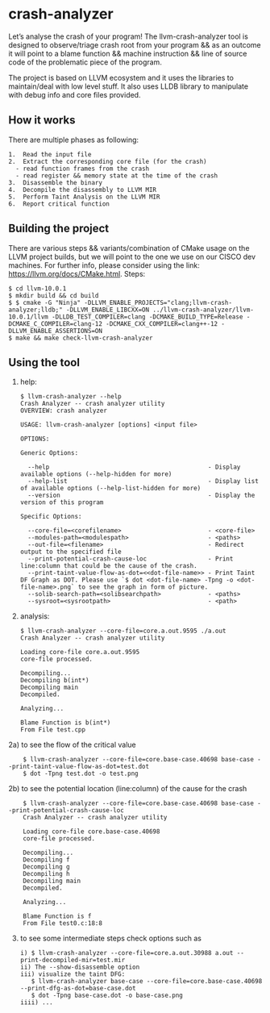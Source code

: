 # crash-analyzer

Let’s analyse the crash of your program!
The llvm-crash-analyzer tool is designed to observe/triage crash root from your program && as an outcome it will point to a blame function && machine instruction && line of source code of the problematic piece of the program.

The project is based on LLVM ecosystem and it uses the libraries to maintain/deal with low level stuff. It also uses LLDB library to manipulate with debug info and core files provided.


## How it works

There are multiple phases as following:

    1.	Read the input file
    2.	Extract the corresponding core file (for the crash)
      - read function frames from the crash
      - read register && memory state at the time of the crash
    3.	Disassemble the binary
    4.	Decompile the disassembly to LLVM MIR
    5.	Perform Taint Analysis on the LLVM MIR
    6.	Report critical function


## Building the project

There are various steps && variants/combination of CMake usage on the LLVM project builds, but we will point to the one we use on our CISCO dev machines. For further info, please consider using the link: https://llvm.org/docs/CMake.html.
Steps:

    $ cd llvm-10.0.1
    $ mkdir build && cd build
    $ $ cmake -G "Ninja" -DLLVM_ENABLE_PROJECTS="clang;llvm-crash-analyzer;lldb;" -DLLVM_ENABLE_LIBCXX=ON ../llvm-crash-analyzer/llvm-10.0.1/llvm -DLLDB_TEST_COMPILER=clang -DCMAKE_BUILD_TYPE=Release -DCMAKE_C_COMPILER=clang-12 -DCMAKE_CXX_COMPILER=clang++-12 -DLLVM_ENABLE_ASSERTIONS=ON
    $ make && make check-llvm-crash-analyzer

## Using the tool

1) help:

       $ llvm-crash-analyzer --help
       Crash Analyzer -- crash analyzer utility
       OVERVIEW: crash analyzer
       
       USAGE: llvm-crash-analyzer [options] <input file>
       
       OPTIONS:
       
       Generic Options:
       
         --help                                            - Display available options (--help-hidden for more)
         --help-list                                       - Display list of available options (--help-list-hidden for more)
         --version                                         - Display the version of this program
       
       Specific Options:
       
         --core-file=<corefilename>                        - <core-file>
         --modules-path=<modulespath>                      - <paths>
         --out-file=<filename>                             - Redirect output to the specified file
         --print-potential-crash-cause-loc                 - Print line:column that could be the cause of the crash.
         --print-taint-value-flow-as-dot=<<dot-file-name>> - Print Taint DF Graph as DOT. Please use `$ dot <dot-file-name> -Tpng -o <dot-file-name>.png` to see the graph in form of picture.
         --solib-search-path=<solibsearchpath>             - <paths>
         --sysroot=<sysrootpath>                           - <path>

  
 2) analysis:
 
        $ llvm-crash-analyzer --core-file=core.a.out.9595 ./a.out
        Crash Analyzer -- crash analyzer utility

        Loading core-file core.a.out.9595
        core-file processed.

        Decompiling...
        Decompiling b(int*)
        Decompiling main
        Decompiled.

        Analyzing...

        Blame Function is b(int*)
        From File test.cpp
2a) to see the flow of the critical value

        $ llvm-crash-analyzer --core-file=core.base-case.40698 base-case --print-taint-value-flow-as-dot=test.dot
        $ dot -Tpng test.dot -o test.png

2b) to see the potential location (line:column) of the cause for the crash

        $ llvm-crash-analyzer --core-file=core.base-case.40698 base-case --print-potential-crash-cause-loc
        Crash Analyzer -- crash analyzer utility
        
        Loading core-file core.base-case.40698
        core-file processed.
        
        Decompiling...
        Decompiling f
        Decompiling g
        Decompiling h
        Decompiling main
        Decompiled.

        Analyzing...

        Blame Function is f
        From File test0.c:18:8


3) to see some intermediate steps check options such as
   
       i) $ llvm-crash-analyzer --core-file=core.a.out.30988 a.out --print-decompiled-mir=test.mir
       ii) The --show-disassemble option
       iii) visualize the taint DFG:
          $ llvm-crash-analyzer base-case --core-file=core.base-case.40698 --print-dfg-as-dot=base-case.dot
          $ dot -Tpng base-case.dot -o base-case.png
       iiii) ...
